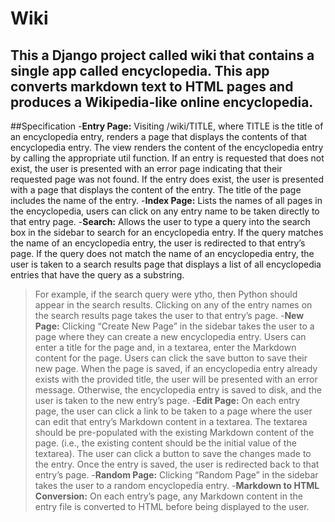 # Wiki
This a Django project called wiki that contains a single app called encyclopedia. This app converts markdown text to HTML pages and produces a Wikipedia-like online encyclopedia.
---
##Specification
-**Entry Page:** Visiting /wiki/TITLE, where TITLE is the title of an encyclopedia entry, renders a page that displays the contents of that encyclopedia entry.
The view renders the content of the encyclopedia entry by calling the appropriate util function.
If an entry is requested that does not exist, the user is presented with an error page indicating that their requested page was not found.
If the entry does exist, the user is presented with a page that displays the content of the entry. The title of the page includes the name of the entry.
-**Index Page:** Lists the names of all pages in the encyclopedia, users can click on any entry name to be taken directly to that entry page.
-**Search:** Allows the user to type a query into the search box in the sidebar to search for an encyclopedia entry.
If the query matches the name of an encyclopedia entry, the user is redirected to that entry’s page.
If the query does not match the name of an encyclopedia entry, the user is taken to a search results page that displays a list of all encyclopedia entries that have the query as a substring. 
> For example, if the search query were ytho, then Python should appear in the search results.
Clicking on any of the entry names on the search results page takes the user to that entry’s page.
-**New Page:** Clicking “Create New Page” in the sidebar takes the user to a page where they can create a new encyclopedia entry.
Users can enter a title for the page and, in a textarea, enter the Markdown content for the page.
Users can click the save button to save their new page.
When the page is saved, if an encyclopedia entry already exists with the provided title, the user will be presented with an error message.
Otherwise, the encyclopedia entry is saved to disk, and the user is taken to the new entry’s page.
-**Edit Page:** On each entry page, the user can click a link to be taken to a page where the user can edit that entry’s Markdown content in a textarea.
The textarea should be pre-populated with the existing Markdown content of the page. (i.e., the existing content should be the initial value of the textarea).
The user can click a button to save the changes made to the entry.
Once the entry is saved, the user is redirected back to that entry’s page.
-**Random Page:** Clicking “Random Page” in the sidebar takes the user to a random encyclopedia entry.
-**Markdown to HTML Conversion:** On each entry’s page, any Markdown content in the entry file is converted to HTML before being displayed to the user.

